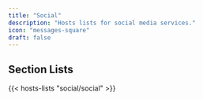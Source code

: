 ```yaml
---
title: "Social"
description: "Hosts lists for social media services."
icon: "messages-square"
draft: false
---
```


## Section Lists

{{< hosts-lists "social/social" >}}
